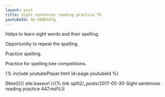 ```yaml
---
layout: post
title: Sight sentences reading practice 75
youtubeId: 9n-SB9D42Yg
---
```

 
 
Helps to learn sight words and their spelling.

Opportunitiy to repeat the spelling. 

Practice spelling. 
 
Practice for spelling bee competitions. 
 
{% include youtubePlayer.html id=page.youtubeId %}
 
 

[Next]({{ site.baseurl }}{% link  split2/_posts/2017-05-30-Sight sentences reading practice 447.md%})
 

